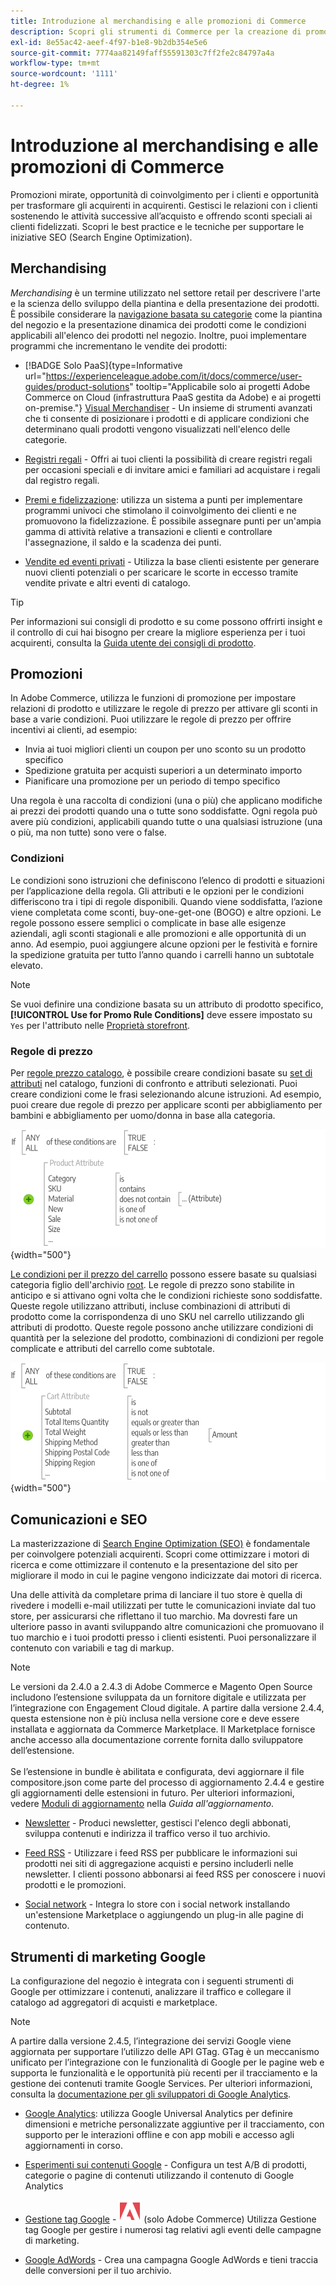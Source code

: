 ```yaml
---
title: Introduzione al merchandising e alle promozioni di Commerce
description: Scopri gli strumenti di Commerce per la creazione di promozioni e opportunità mirate per il coinvolgimento cliente.
exl-id: 8e55ac42-aeef-4f97-b1e8-9b2db354e5e6
source-git-commit: 7774aa82149faff55591303c7ff2fe2c84797a4a
workflow-type: tm+mt
source-wordcount: '1111'
ht-degree: 1%

---
```


# Introduzione al merchandising e alle promozioni di Commerce

Promozioni mirate, opportunità di coinvolgimento per i clienti e opportunità per trasformare gli acquirenti in acquirenti. Gestisci le relazioni con i clienti sostenendo le attività successive all’acquisto e offrendo sconti speciali ai clienti fidelizzati. Scopri le best practice e le tecniche per supportare le iniziative SEO (Search Engine Optimization).

## Merchandising

_Merchandising_ è un termine utilizzato nel settore retail per descrivere l&#39;arte e la scienza dello sviluppo della piantina e della presentazione dei prodotti. È possibile considerare la [navigazione basata su categorie](../catalog/navigation-top.md) come la piantina del negozio e la presentazione dinamica dei prodotti come le condizioni applicabili all&#39;elenco dei prodotti nel negozio. Inoltre, puoi implementare programmi che incrementano le vendite dei prodotti:

- [!BADGE Solo PaaS]{type=Informative url="https://experienceleague.adobe.com/it/docs/commerce/user-guides/product-solutions" tooltip="Applicabile solo ai progetti Adobe Commerce on Cloud (infrastruttura PaaS gestita da Adobe) e ai progetti on-premise."} [Visual Merchandiser](visual-merchandiser.md) - Un insieme di strumenti avanzati che ti consente di posizionare i prodotti e di applicare condizioni che determinano quali prodotti vengono visualizzati nell&#39;elenco delle categorie.

- [Registri regali](gift-registries.md) - Offri ai tuoi clienti la possibilità di creare registri regali per occasioni speciali e di invitare amici e familiari ad acquistare i regali dal registro regali.

- [Premi e fidelizzazione](rewards-loyalty.md): utilizza un sistema a punti per implementare programmi univoci che stimolano il coinvolgimento dei clienti e ne promuovono la fidelizzazione. È possibile assegnare punti per un&#39;ampia gamma di attività relative a transazioni e clienti e controllare l&#39;assegnazione, il saldo e la scadenza dei punti.

- [Vendite ed eventi privati](events-private-sales.md) - Utilizza la base clienti esistente per generare nuovi clienti potenziali o per scaricare le scorte in eccesso tramite vendite private e altri eventi di catalogo.

>[!TIP]
>
>Per informazioni sui consigli di prodotto e su come possono offrirti insight e il controllo di cui hai bisogno per creare la migliore esperienza per i tuoi acquirenti, consulta la [Guida utente dei consigli di prodotto](https://experienceleague.adobe.com/docs/commerce/product-recommendations/guide-overview.html?lang=it).

## Promozioni

In Adobe Commerce, utilizza le funzioni di promozione per impostare relazioni di prodotto e utilizzare le regole di prezzo per attivare gli sconti in base a varie condizioni. Puoi utilizzare le regole di prezzo per offrire incentivi ai clienti, ad esempio:

- Invia ai tuoi migliori clienti un coupon per uno sconto su un prodotto specifico
- Spedizione gratuita per acquisti superiori a un determinato importo
- Pianificare una promozione per un periodo di tempo specifico

Una regola è una raccolta di condizioni (una o più) che applicano modifiche ai prezzi dei prodotti quando una o tutte sono soddisfatte. Ogni regola può avere più condizioni, applicabili quando tutte o una qualsiasi istruzione (una o più, ma non tutte) sono vere o false.

### Condizioni

Le condizioni sono istruzioni che definiscono l’elenco di prodotti e situazioni per l’applicazione della regola. Gli attributi e le opzioni per le condizioni differiscono tra i tipi di regole disponibili. Quando viene soddisfatta, l’azione viene completata come sconti, buy-one-get-one (BOGO) e altre opzioni. Le regole possono essere semplici o complicate in base alle esigenze aziendali, agli sconti stagionali e alle promozioni e alle opportunità di un anno. Ad esempio, puoi aggiungere alcune opzioni per le festività e fornire la spedizione gratuita per tutto l’anno quando i carrelli hanno un subtotale elevato.

>[!NOTE]
>
>Se vuoi definire una condizione basata su un attributo di prodotto specifico, **[!UICONTROL Use for Promo Rule Conditions]** deve essere impostato su `Yes` per l&#39;attributo nelle [Proprietà storefront](../catalog/attribute-product-create.md).


### Regole di prezzo

Per [regole prezzo catalogo](price-rules-catalog.md), è possibile creare condizioni basate su [set di attributi](../catalog/attribute-sets.md) nel catalogo, funzioni di confronto e attributi selezionati. Puoi creare condizioni come le frasi selezionando alcune istruzioni. Ad esempio, puoi creare due regole di prezzo per applicare sconti per abbigliamento per bambini e abbigliamento per uomo/donna in base alla categoria.

![Diagramma - esempio di regole del prezzo di catalogo](./assets/diagram-catalog-price-rules.png){width="500"}

[Le condizioni per il prezzo del carrello](price-rules-cart.md) possono essere basate su qualsiasi categoria figlio dell&#39;archivio [root](../catalog/category-root.md). Le regole di prezzo sono stabilite in anticipo e si attivano ogni volta che le condizioni richieste sono soddisfatte. Queste regole utilizzano attributi, incluse combinazioni di attributi di prodotto come la corrispondenza di uno SKU nel carrello utilizzando gli attributi di prodotto. Queste regole possono anche utilizzare condizioni di quantità per la selezione del prodotto, combinazioni di condizioni per regole complicate e attributi del carrello come subtotale.

![Diagramma - Esempio di regole del prezzo del carrello](./assets/diagram-cart-price-rules.png){width="500"}

## Comunicazioni e SEO

La masterizzazione di [Search Engine Optimization (SEO)](seo-overview.md) è fondamentale per coinvolgere potenziali acquirenti. Scopri come ottimizzare i motori di ricerca e come ottimizzare il contenuto e la presentazione del sito per migliorare il modo in cui le pagine vengono indicizzate dai motori di ricerca.

Una delle attività da completare prima di lanciare il tuo store è quella di rivedere i modelli e-mail utilizzati per tutte le comunicazioni inviate dal tuo store, per assicurarsi che riflettano il tuo marchio. Ma dovresti fare un ulteriore passo in avanti sviluppando altre comunicazioni che promuovano il tuo marchio e i tuoi prodotti presso i clienti esistenti. Puoi personalizzare il contenuto con variabili e tag di markup.

>[!NOTE]
>
>Le versioni da 2.4.0 a 2.4.3 di Adobe Commerce e Magento Open Source includono l’estensione sviluppata da un fornitore digitale e utilizzata per l’integrazione con Engagement Cloud digitale. A partire dalla versione 2.4.4, questa estensione non è più inclusa nella versione core e deve essere installata e aggiornata da Commerce Marketplace. Il Marketplace fornisce anche accesso alla documentazione corrente fornita dallo sviluppatore dell’estensione.
><br><br>
>Se l’estensione in bundle è abilitata e configurata, devi aggiornare il file compositore.json come parte del processo di aggiornamento 2.4.4 e gestire gli aggiornamenti delle estensioni in futuro. Per ulteriori informazioni, vedere [Moduli di aggiornamento](https://experienceleague.adobe.com/docs/commerce-operations/upgrade-guide/modules/upgrade.html?lang=it) nella _Guida all&#39;aggiornamento_.

- [Newsletter](newsletters.md) - Produci newsletter, gestisci l&#39;elenco degli abbonati, sviluppa contenuti e indirizza il traffico verso il tuo archivio.

- [Feed RSS](social-rss.md#rss-feeds) - Utilizzare i feed RSS per pubblicare le informazioni sui prodotti nei siti di aggregazione acquisti e persino includerli nelle newsletter. I clienti possono abbonarsi ai feed RSS per conoscere i nuovi prodotti e le promozioni.

- [Social network](social-rss.md#social-networks) - Integra lo store con i social network installando un&#39;estensione Marketplace o aggiungendo un plug-in alle pagine di contenuto.

## Strumenti di marketing Google

La configurazione del negozio è integrata con i seguenti strumenti di Google per ottimizzare i contenuti, analizzare il traffico e collegare il catalogo ad aggregatori di acquisti e marketplace.

>[!NOTE]
>
>A partire dalla versione 2.4.5, l’integrazione dei servizi Google viene aggiornata per supportare l’utilizzo delle API GTag. GTag è un meccanismo unificato per l’integrazione con le funzionalità di Google per le pagine web e supporta le funzionalità e le opportunità più recenti per il tracciamento e la gestione dei contenuti tramite Google Services. Per ulteriori informazioni, consulta la [documentazione per gli sviluppatori di Google Analytics](https://developers.google.com/analytics/devguides/collection/gtagjs).

- [Google Analytics](google-analytics.md): utilizza Google Universal Analytics per definire dimensioni e metriche personalizzate aggiuntive per il tracciamento, con supporto per le interazioni offline e con app mobili e accesso agli aggiornamenti in corso.

- [Esperimenti sui contenuti Google](google-content-experiments.md) - Configura un test A/B di prodotti, categorie o pagine di contenuti utilizzando il contenuto di Google Analytics

- [Gestione tag Google](google-tag-manager.md) - ![Adobe Commerce](../assets/adobe-logo.svg) (solo Adobe Commerce) Utilizza Gestione tag Google per gestire i numerosi tag relativi agli eventi delle campagne di marketing.

- [Google AdWords](google-adwords.md) - Crea una campagna Google AdWords e tieni traccia delle conversioni per il tuo archivio.
